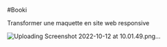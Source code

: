 #Booki

Transformer une maquette en site web responsive 


![Uploading Screenshot 2022-10-12 at 10.01.49.png…](img)
